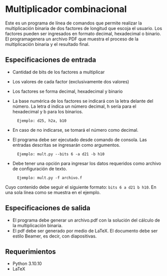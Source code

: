 # Multiplicador combinacional
Este es un programa de línea de comandos que permite realizar la multiplicación binaria de dos factores de longitud que escoja el usuario. Los factores pueden ser ingresados en formato decimal, hexadecimal o binario. El programagenera un archivo PDF que muestra el proceso de la multiplicación binaria y el resultado final.

## Especificaciones de entrada
- Cantidad de bits de los factores a multiplicar
- Los valores de cada factor (exclusivamente dos valores)
- Los factores se forma decimal, hexadecimal y binario
- La base numérica de los factores se indicará con la letra delante del número. La letra d indica un número decimal, h sería para el hexadecimal y b para los binarios.

        Ejemplo: d25, h2a, b10
- En caso de no indicarse, se tomará el número como decimal.
- El programa debe ser ejecutado desde comando de consola. Las entradas descritas se ingresarán como argumentos.

        Ejemplo: mult.py --bits 6 -a d21 -b h10
- Debe tener una opción para ingresar los datos requeridos como archivo de configuración de texto.

        Ejemplo: mult.py -f archivo.f
Cuyo contenido debe seguir el siguiente formato: `bits 6 a d21 b h10`. En una sola línea como se muestra en el ejemplo.

## Especificaciones de salida

- El programa debe generar un archivo.pdf con la solución del cálculo de la multiplicación binaria.
- El pdf debe ser generado por medio de LaTeX. El documento debe ser estilo Beamer, es decir, con diapositivas.

## Requerimientos

- Python 3.10.10
- LaTeX
